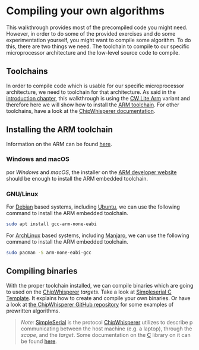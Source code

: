 # Compiling your own algorithms

This walkthrough provides most of the precompiled code you might need. However,
in order to do some of the provided exercises and do some experimentation
yourself, you might want to compile some algorithm. To do this, there are two
things we need. The toolchain to compile to our specific microprocessor
architecture and the low-level source code to compile.

## Toolchains

In order to compile code which is usable for our specific microprocessor
architecture, we need to toolchain for that architecture. As said in the
[introduction chapter](../intro.md), this walkthrough is using the [CW Lite Arm]
variant and therefore here we will show how to install the [ARM toolchain]. For
other toolchains, have a look at the [ChipWhisperer
documentation](https://chipwhisperer.readthedocs.io/en/latest/prerequisites.html#compilers).

## Installing the ARM toolchain

Information on the ARM can be found
[here](https://developer.arm.com/tools-and-software/open-source-software/developer-tools/gnu-toolchain/gnu-rm/downloads).

### Windows and macOS

por *Windows* and *macOS*, the installer on the [ARM developer
website](https://developer.arm.com/tools-and-software/open-source-software/developer-tools/gnu-toolchain/gnu-rm/downloads)
should be enough to install the ARM embedded toolchain.

### GNU/Linux

For [Debian] based systems, including [Ubuntu], we can use the following command
to install the ARM embedded toolchain.

```bash
sudo apt install gcc-arm-none-eabi
```

For [ArchLinux] based systems, including [Manjaro], we can use the following
command to install the ARM embedded toolchain.

```bash
sudo pacman -S arm-none-eabi-gcc
```

## Compiling binaries

With the proper toolchain installed, we can compile binaries which are going to
used on the [ChipWhisperer] *targets*. Take a look at [Simpleserial C Template].
It explains how to create and compile your own binaries. Or have a look at [the
ChipWhisperer GitHub
repository](https://github.com/newaetech/chipwhisperer/tree/develop/hardware/victims/firmware)
for some examples of prewritten algorithms.

> _Note:_ [SimpleSerial] is the protocol [ChipWhisperer] utilizes to describe p
> communicating between the host machine (e.g. a laptop), through the *scope*,
> and the *target*. Some documentation on the [C] library on it can be found
> [here](https://github.com/newaetech/chipwhisperer/tree/develop/hardware/victims/firmware/simpleserial).

[Python]: https://en.wikipedia.org/wiki/Python_(programming_language)
[C]: https://en.wikipedia.org/wiki/Python_(programming_language)
[RSA]: https://en.wikipedia.org/wiki/RSA_(cryptosystem)
[Power analysis]: https://en.wikipedia.org/wiki/Power_analysis
[ChipWhisperer]: https://github.com/newaetech/chipwhisperer
[Side-Channel analysis]: https://en.wikipedia.org/wiki/Side-channel_attack
[TQDM]: https://github.com/tqdm/tqdm
[NumPy]: https://numpy.org/
[Ubuntu]: https://en.wikipedia.org/wiki/Ubuntu
[Debian]: https://en.wikipedia.org/wiki/Debian
[ArchLinux]: https://en.wikipedia.org/wiki/Arch_Linux
[Manjaro]: https://en.wikipedia.org/wiki/Manjaro
[matplotlib]: https://matplotlib.org/
[pip]: https://pypi.org/project/pip/
[make]: https://en.wikipedia.org/wiki/Make_(software)
[libusb]: https://en.wikipedia.org/wiki/Libusb
[SimpleSerial C Template]: https://github.com/coastalwhite/simpleserial-c-template
[SimpleSerial]: https://chipwhisperer.readthedocs.io/en/latest/simpleserial.html
[CW Lite ARM]: https://www.newae.com/products/NAE-CWLITE-ARM
[ARM toolchain]: https://developer.arm.com/tools-and-software/open-source-software/developer-tools/gnu-toolchain/gnu-rm/downloads
